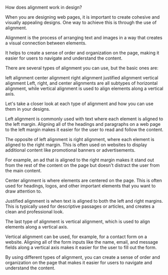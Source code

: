 <!-- @format -->

How does alignment work in design?

When you are designing web pages, it is important to create cohesive and visually appealing designs. One way to achieve this is through the use of alignment.

Alignment is the process of arranging text and images in a way that creates a visual connection between elements.

It helps to create a sense of order and organization on the page, making it easier for users to navigate and understand the content.

There are several types of alignment you can use, but the basic ones are:

left alignment
center alignment
right alignment
justified alignment
vertical alignment
Left, right, and center alignments are all subtypes of horizontal alignment, while vertical alignment is used to align elements along a vertical axis.

Let's take a closer look at each type of alignment and how you can use them in your designs.

Left alignment is commonly used with text where each element is aligned to the left margin. Aligning all of the headings and paragraphs on a web page to the left margin makes it easier for the user to read and follow the content.

The opposite of left alignment is right alignment, where each element is aligned to the right margin. This is often used on websites to display additional content like promotional banners or advertisements.

For example, an ad that is aligned to the right margin makes it stand out from the rest of the content on the page but doesn't distract the user from the main content.

Center alignment is where elements are centered on the page. This is often used for headings, logos, and other important elements that you want to draw attention to.

Justified alignment is when text is aligned to both the left and right margins. This is typically used for descriptive passages or articles, and creates a clean and professional look.

The last type of alignment is vertical alignment, which is used to align elements along a vertical axis.

Vertical alignment can be used, for example, for a contact form on a website. Aligning all of the form inputs like the name, email, and message fields along a vertical axis makes it easier for the user to fill out the form.

By using different types of alignment, you can create a sense of order and organization on the page that makes it easier for users to navigate and understand the content.
